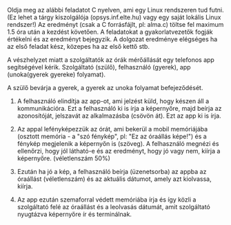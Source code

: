 Oldja meg az alábbi feladatot C nyelven, ami egy Linux rendszeren tud futni. (Ez lehet a tárgy  kiszolgálója (opsys.inf.elte.hu) vagy egy saját lokális Linux rendszer!) Az eredményt (csak a C forrásfájlt, pl: alma.c) töltse fel maximum 1.5 óra után a kezdést követően. A feladatokat a gyakorlatvezetők fogják értékelni és az eredményt bejegyzik. A dolgozat eredménye elégséges ha az első feladat kész, közepes ha az első kettő stb.

A vészhelyzet miatt a szolgáltatók az órák mérőállását egy telefonos app segítségével kérik. Szolgáltató (szülő), felhasználó (gyerek),  app (unoka(gyerek gyereke) folyamat).

A szülő bevárja a gyerek, a gyerek az unoka folyamat befejeződését.

1.  A felhasználó elindítja az app-ot, ami jelzést küld, hogy készen áll a kommunikációra. Ezt a felhasználó ki is írja a képernyőre, majd beírja az azonosítóját, jelszavát az alkalmazásba (csövön át). Ezt az app ki is írja.

2. Az appal lefényképezzük az órát, ami bekerül a mobil memóriájába (osztott memória - a "szó fénykép", pl: "Ez az óraállás képe!") és a fénykép megjelenik a képernyőn is (szöveg). A felhasználó megnézi és ellenőrzi, hogy jól látható-e és az eredményt, hogy jó vagy nem, kiírja a képernyőre. (véletlenszám 50%)

3. Ezután ha jó a kép, a felhasználó beírja (üzenetsorba) az appba az óraállást (véletlenszám) és az aktuális dátumot, amely azt kiolvassa, kiírja.

4.  Az app ezután szemaforral védett memóriába írja és így közli a szolgáltató felé az óraállást és a leolvasás dátumát, amit szolgáltató nyugtázva képernyőre ír és terminálnak. 
